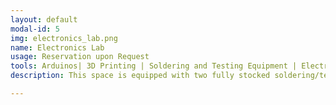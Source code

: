 ```yaml
---
layout: default
modal-id: 5
img: electronics_lab.png
name: Electronics Lab
usage: Reservation upon Request
tools: Arduinos| 3D Printing | Soldering and Testing Equipment | Electronics | Reflow Oven
description: This space is equipped with two fully stocked soldering/testing benches, with lots of electronics tools and several 3D printers. We have consumables available to members as well as lockable storage for projects and workshops.

---
```

